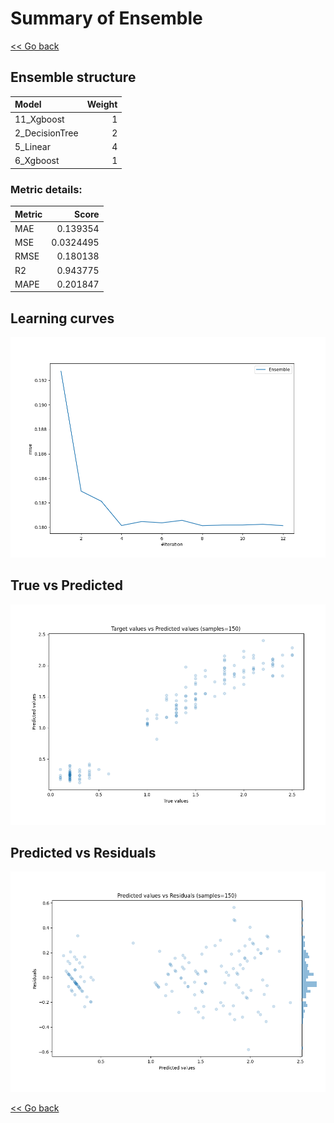 # Summary of Ensemble

[<< Go back](../README.md)


## Ensemble structure
| Model          |   Weight |
|:---------------|---------:|
| 11_Xgboost     |        1 |
| 2_DecisionTree |        2 |
| 5_Linear       |        4 |
| 6_Xgboost      |        1 |

### Metric details:
| Metric   |     Score |
|:---------|----------:|
| MAE      | 0.139354  |
| MSE      | 0.0324495 |
| RMSE     | 0.180138  |
| R2       | 0.943775  |
| MAPE     | 0.201847  |



## Learning curves
![Learning curves](learning_curves.png)
## True vs Predicted

![True vs Predicted](true_vs_predicted.png)


## Predicted vs Residuals

![Predicted vs Residuals](predicted_vs_residuals.png)



[<< Go back](../README.md)
